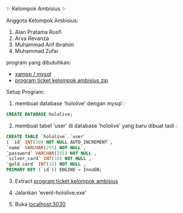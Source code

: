 :sparkles: Kelompok Ambisius :sparkles:

Anggota Kelompok Ambisius:
1. Alan Pratama Rusfi
2. Arva Revanza
3. Muhammad Arif Ibrahim
4. Muhammad Zufar

program yang dibutuhkan:
* [xampp / mysql](https://www.apachefriends.org/download.html)
* [program ticket kelompok ambisius zip](https://www.mediafire.com/file/5tt6fjes5xkntmn/event-hololive1.zip/file)

Setup Program:


1. membuat database 'hololive' dengan mysql :
```sql
CREATE DATABASE hololive;
```
 

2. membuat tabel 'user' di database 'hololive' yang baru dibuat tadi :
 ```sql
 CREATE TABLE `hololive`.`user` 
 ( `id` INT(50) NOT NULL AUTO_INCREMENT ,
 `name` VARCHAR(255) NOT NULL ,
 `password` VARCHAR(255) NOT NULL ,
 `silver_card` INT(10) NOT NULL ,
 `gold_card` INT(10) NOT NULL ,
 PRIMARY KEY (`id`)) ENGINE = InnoDB;
 ```
 
 3. Extract [program ticket kelompok ambisius](https://www.mediafire.com/file/5tt6fjes5xkntmn/event-hololive1.zip/file)
 
 4. Jalankan 'event-hololive.exe'
 
 5. Buka [localhost:3030](http://localhost:3030/)
